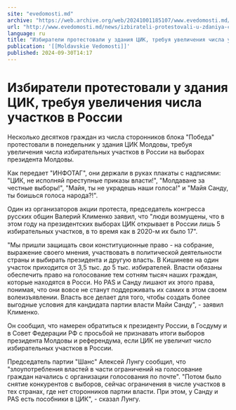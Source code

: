 ```yaml
---
site: "evedomosti.md"
archive: "https://web.archive.org/web/20241001185107/www.evedomosti.md/news/izbirateli-protestovali-u-zdaniya-cik-trebuya-uvelicheniya-c"
url: "http://www.evedomosti.md/news/izbirateli-protestovali-u-zdaniya-cik-trebuya-uvelicheniya-c"
language: ru
title: "Избиратели протестовали у здания ЦИК, требуя увеличения числа участков в России"
publication: '[[Moldavskie Vedomosti]]'
published: 2024-09-30T14:17
---
```


# Избиратели протестовали у здания ЦИК, требуя увеличения числа участков в России

Несколько десятков граждан из числа сторонников блока "Победа" протестовали в понедельник у здания ЦИК Молдовы, требуя увеличения числа избирательных участков в России на выборах президента Молдовы.

Как передает "ИНФОТАГ", они держали в руках плакаты с надписями: "ЦИК, не исполняй преступные приказы власти!", "Молдаване за честные выборы!", "Майя, ты не украдешь наши голоса!" и "Майя Санду, ты боишься голоса народа?!".

Один из организаторов акции протеста, председатель конгресса русских общин Валерий Клименко заявил, что "люди возмущены, что в этом году на президентских выборах ЦИК открывает в России лишь 5 избирательных участков, в то время как в 2020-м их было 17".

"Мы пришли защищать свои конституционные право - на собрание, выражение своего мнения, участвовать в политической деятельности страны и выбирать президента и другую власть. В Кишиневе на один участок приходится от 3,5 тыс. до 5 тыс. избирателей. Власти обязаны обеспечить право на голосование тем сотням тысяч наших граждан, которые находятся в Росси. Но PAS и Санду лишают их этого права, понимая, что они вовсе не станут поддерживать их самих в этом своем волеизъявлении. Власть все делает для того, чтобы создать более выгодные условия для кандидата партии власти Майи Санду", - заявил Клименко.

Он сообщил, что намерен обратиться к президенту России, в Госдуму и в Совет Федерации РФ с просьбой не признавать итоги выборов президента Молдовы и референдума, если ЦИК не увеличит число избирательных участков в России.

Председатель партии "Шанс" Алексей Лунгу сообщил, что "злоупотребления властей в части ограничений на голосование граждан начались с организации голосования по почте". "Потом было снятие конкурентов с выборов, сейчас ограничения в числе участков в тех странах, где нет сторонников партии власти. При этом, у Санду и PAS есть пособники в ЦИК", - сказал Лунгу.
